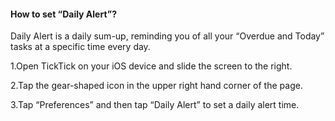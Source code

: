 ####  How to set “Daily Alert”?
Daily Alert is a daily sum-up, reminding you of all your “Overdue and Today” tasks at a specific time every day.

1.Open TickTick on your iOS device and slide the screen to the right.

2.Tap the gear-shaped icon in the upper right hand corner of the page.

3.Tap “Preferences” and then tap “Daily Alert” to set a daily alert time.

